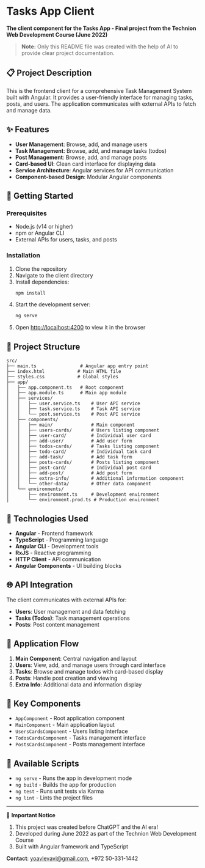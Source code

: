 # Tasks App Client

**The client component for the Tasks App - Final project from the Technion Web Development Course (June 2022)**

> **Note:** Only this README file was created with the help of AI to provide clear project documentation.

## 📋 Project Description

This is the frontend client for a comprehensive Task Management System built with Angular. It provides a user-friendly interface for managing tasks, posts, and users. The application communicates with external APIs to fetch and manage data.

## ✨ Features

- **User Management**: Browse, add, and manage users
- **Task Management**: Browse, add, and manage tasks (todos)
- **Post Management**: Browse, add, and manage posts
- **Card-based UI**: Clean card interface for displaying data
- **Service Architecture**: Angular services for API communication
- **Component-based Design**: Modular Angular components

## 🚀 Getting Started

### Prerequisites

- Node.js (v14 or higher)
- npm or Angular CLI
- External APIs for users, tasks, and posts

### Installation

1. Clone the repository
2. Navigate to the client directory
3. Install dependencies:
   ```bash
   npm install
   ```
4. Start the development server:
   ```bash
   ng serve
   ```
5. Open [http://localhost:4200](http://localhost:4200) to view it in the browser

## 📁 Project Structure

```
src/
├── main.ts                # Angular app entry point
├── index.html            # Main HTML file
├── styles.css            # Global styles
├── app/
│   ├── app.component.ts   # Root component
│   ├── app.module.ts      # Main app module
│   ├── services/
│   │   ├── user.service.ts    # User API service
│   │   ├── task.service.ts    # Task API service
│   │   └── post.service.ts    # Post API service
│   ├── components/
│   │   ├── main/              # Main component
│   │   ├── users-cards/       # Users listing component
│   │   ├── user-card/         # Individual user card
│   │   ├── add-user/          # Add user form
│   │   ├── todos-cards/       # Tasks listing component
│   │   ├── todo-card/         # Individual task card
│   │   ├── add-task/          # Add task form
│   │   ├── posts-cards/       # Posts listing component
│   │   ├── post-card/         # Individual post card
│   │   ├── add-post/          # Add post form
│   │   ├── extra-info/        # Additional information component
│   │   └── other-data/        # Other data component
│   └── environments/
│       ├── environment.ts     # Development environment
│       └── environment.prod.ts # Production environment
```

## 🔧 Technologies Used

- **Angular** - Frontend framework
- **TypeScript** - Programming language
- **Angular CLI** - Development tools
- **RxJS** - Reactive programming
- **HTTP Client** - API communication
- **Angular Components** - UI building blocks

## 🌐 API Integration

The client communicates with external APIs for:

- **Users**: User management and data fetching
- **Tasks (Todos)**: Task management operations
- **Posts**: Post content management

## 📱 Application Flow

1. **Main Component**: Central navigation and layout
2. **Users**: View, add, and manage users through card interface
3. **Tasks**: Browse and manage todos with card-based display
4. **Posts**: Handle post creation and viewing
5. **Extra Info**: Additional data and information display

## 🎯 Key Components

- `AppComponent` - Root application component
- `MainComponent` - Main application layout
- `UsersCardsComponent` - Users listing interface
- `TodosCardsComponent` - Tasks management interface
- `PostsCardsComponent` - Posts management interface

## 🔧 Available Scripts

- `ng serve` - Runs the app in development mode
- `ng build` - Builds the app for production
- `ng test` - Runs unit tests via Karma
- `ng lint` - Lints the project files

---

📌 **Important Notice**

1. This project was created before ChatGPT and the AI era!
2. Developed during June 2022 as part of the Technion Web Development Course
3. Built with Angular framework and TypeScript

**Contact**: yoavlevavi@gmail.com, +972 50-331-1442
